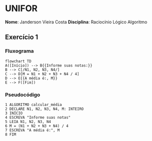 # UNIFOR

**Nome**: Janderson Vieira Costa
**Disciplina**: Raciocínio Lógico Algoritmo

## Exercício 1
### Fluxograma
````mermaid
flowchart TD
A([Início]) --> B{{Informe suas notas:}}
B --> C[/N1, N2, N3, N4/]
C --> D[M = N1 + N2 + N3 + N4 / 4]
D --> E{{A média é:, M}}
E --> F([Fim])
````
### Pseudocódigo
````
1 ALGORITMO calcular_média
2 DECLARE N1, N2, N3, N4, M: INTEIRO
3 INÍCIO
4 ESCREVA "Informe suas notas" 
5 LEIA N1, N2, N3, N4
6 M = (N1 + N2 + N3 + N4) / 4
7 ESCREVA "A média é:", M
8 FIM
````

